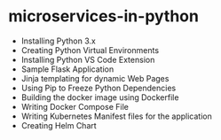 # microservices-in-python
-  Installing Python 3.x
-  Creating Python Virtual Environments
-  Installing Python VS Code Extension
-  Sample Flask Application
-  Jinja templating for dynamic Web Pages
-  Using Pip to Freeze Python Dependencies
-  Building the docker image using Dockerfile
-  Writing Docker Compose File
-  Writing Kubernetes Manifest files for the application
-  Creating Helm Chart

